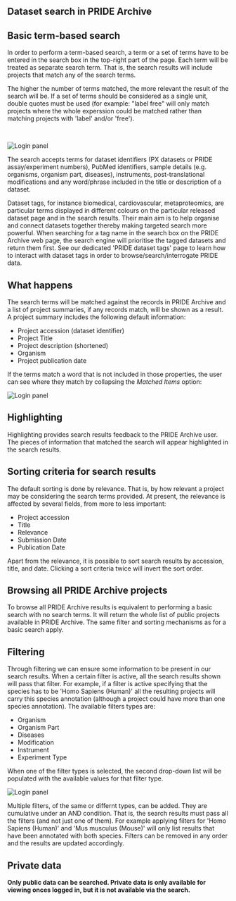## Dataset search in PRIDE Archive

## Basic term-based search

In order to perform a term-based search, a term or a set of terms have to be entered in the search box in the top-right part of the page. Each term will be treated as separate search term. That is, the search results will include projects that match any of the search terms.

The higher the number of terms matched, the more relevant the result of the search will be. If a set of terms should be considered as a single unit, double quotes must be used (for example: "label free" will only match projects where the whole experssion could be matched rather than matching projects with 'label' and/or 'free').

</br>

![Login panel](../static/markdown/searchpridearchive/files/search-terms.png)

The search accepts terms for dataset identifiers (PX datasets or PRIDE assay/experiment numbers), PubMed identifiers, sample details (e.g. organisms, organism part, diseases), instruments, post-translational modifications and any word/phrase included in the title or description of a dataset.

Dataset tags, for instance biomedical, cardiovascular, metaproteomics, are particular terms displayed in different colours on the particular released dataset page and in the search results. Their main aim is to help organise and connect datasets together thereby making targeted search more powerful. When searching for a tag name in the search box on the PRIDE Archive web page, the search engine will prioritise the tagged datasets and return them first. See our dedicated 'PRIDE dataset tags' page to learn how to interact with dataset tags in order to browse/search/interrogate PRIDE data.

## What happens

The search terms will be matched against the records in PRIDE Archive and a list of project summaries, if any records match, will be shown as a result. A project summary includes the following default information:

- Project accession (dataset identifier)
- Project Title
- Project description (shortened)
- Organism
- Project publication date

If the terms match a word that is not included in those properties, the user can see where they match by collapsing the _Matched Items_ option:

![Login panel](../static/markdown/searchpridearchive/files/matched-items.png)

## Highlighting

Highlighting provides search results feedback to the PRIDE Archive user. The pieces of information that matched the search will appear highlighted in the search results.


## Sorting criteria for search results

The default sorting is done by relevance. That is, by how relevant a project may be considering the search terms provided. At present, the relevance is affected by several fields, from more to less important:

- Project accession
- Title
- Relevance
- Submission Date
- Publication Date

Apart from the relevance, it is possible to sort search results by accession, title, and date. Clicking a sort criteria twice will invert the sort order.


## Browsing all PRIDE Archive projects

To browse all PRIDE Archive results is equivalent to performing a basic search with no search terms. It will return the whole list of public projects available in PRIDE Archive. The same filter and sorting mechanisms as for a basic search apply.

## Filtering
Through filtering we can ensure some information to be present in our search results. When a certain filter is active, all the search results shown will pass that filter. For example, if a filter is active specifying that the species has to be 'Homo Sapiens (Human)' all the resulting projects will carry this species annotation (although a project could have more than one species annotation). The available filters types are:

- Organism
- Organism Part
- Diseases
- Modification
- Instrument
- Experiment Type

When one of the filter types is selected, the second drop-down list will be populated with the available values for that filter type.

![Login panel](../static/markdown/searchpridearchive/files/filtering.png)

Multiple filters, of the same or differnt types, can be added. They are cumulative under an AND condition. That is, the search results must pass all the filters (and not just one of them). For example applying filters for 'Homo Sapiens (Human)' and 'Mus musculus (Mouse)' will only list results that have been annotated with both species. Filters can be removed in any order and the results are updated accordingly.


## Private data

**Only public data can be searched. Private data is only available for viewing onces logged in, but it is not available via the search.**
